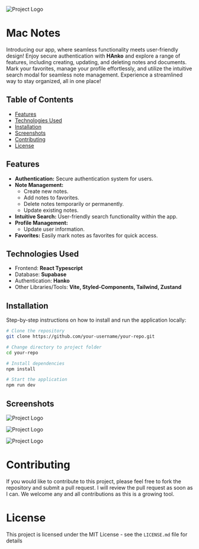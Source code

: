 
![Project Logo](https://mac-notes-hanko.netlify.app/assets/favicon-aff0b20e.ico)

# Mac Notes

Introducing our app, where seamless functionality meets user-friendly design! Enjoy secure authentication with **HAnko** and explore a range of features, including creating, updating, and deleting notes and documents. Mark your favorites, manage your profile effortlessly, and utilize the intuitive search modal for seamless note management. Experience a streamlined way to stay organized, all in one place!

## Table of Contents
- [Features](#features)
- [Technologies Used](#technologies-used)
- [Installation](#installation)
- [Screenshots](#screenshots)
- [Contributing](#contributing)
- [License](#license)

## Features
- **Authentication:** Secure authentication system for users.
- **Note Management:**
  - Create new notes.
  - Add notes to favorites.
  - Delete notes temporarily or permanently.
  - Update existing notes.
- **Intuitive Search:** User-friendly search functionality within the app.
- **Profile Management:**
  - Update user information.
- **Favorites:** Easily mark notes as favorites for quick access.

## Technologies Used
- Frontend: **React Typescript**
- Database: **Supabase**
- Authentication: **Hanko**
- Other Libraries/Tools: **Vite, Styled-Components, Tailwind, Zustand**

## Installation
Step-by-step instructions on how to install and run the application locally:

```bash
# Clone the repository
git clone https://github.com/your-username/your-repo.git

# Change directory to project folder
cd your-repo

# Install dependencies
npm install

# Start the application
npm run dev
```

## Screenshots

![Project Logo]([https://scontent.flos5-2.fna.fbcdn.net/v/t39.30808-6/394626894_875921954256001_8883234668858954285_n.jpg?_nc_cat=102&ccb=1-7&_nc_sid=5f2048&_nc_eui2=AeELhn__lVSRHxkNCjagcw8kmDLvfhqDhRyYMu9-GoOFHJfCCpQqIDyqgjcgqR9lo_BP2vTkJViOjTAbdVKTJMz_&_nc_ohc=CK4bDhCVO8IAX-kJzhk&_nc_zt=23&_nc_ht=scontent.flos5-2.fna&oh=00_AfAHWEs2eCBG366ucOMqp5nbCLNur3By2HY_CTNXuGlPlA&oe=654268CA](https://ik.imagekit.io/36h35rdxx/search_qyiB6JB7y.png?updatedAt=1699025421628))

![Project Logo](https://scontent.flos1-2.fna.fbcdn.net/v/t39.30808-6/394661142_875922264255970_2674964539352946265_n.jpg?_nc_cat=107&ccb=1-7&_nc_sid=5f2048&_nc_eui2=AeHZ_Udjb9Obh5XACcnuwEKJ3JeLoI7PgYvcl4ugjs-Biw8txSRIn7ooks19Pqns3rlSCIIN-eGX453czmZm21z-&_nc_ohc=97x-IrpWo4wAX9R34W8&_nc_zt=23&_nc_ht=scontent.flos1-2.fna&oh=00_AfC0XSBKs3IsMGwy1oQoS99ithqLOWXaws0Vwd3SZmg79w&oe=6543CDB6)

![Project Logo](https://scontent.flos1-1.fna.fbcdn.net/v/t39.30808-6/394369249_875921677589362_1502540464000600874_n.jpg?_nc_cat=111&ccb=1-7&_nc_sid=5f2048&_nc_eui2=AeFLkgEn7BZTgoQCDz0-Z5luoezl90Kbbvuh7OX3Qptu-3ur8qNfUHKy0q1sNwPDblvB3m14taGmhRGKLOsvfae_&_nc_ohc=ew9ovGUxTnoAX_jvYYu&_nc_zt=23&_nc_ht=scontent.flos1-1.fna&oh=00_AfB2AONUDQV6VkyXFZOqoxTxnHxfNAp9cSj6aUGFS26KrA&oe=65428BFF)

# Contributing
If you would like to contribute to this project, please feel free to fork the repository and submit a pull request. I will review the pull request as soon as I can. We welcome any and all contributions as this is a growing tool.

# License
This project is licensed under the MIT License - see the `LICENSE.md` file for details
